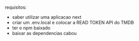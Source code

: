 requisitos:
- saber utilizar uma aplicacao next
- criar um .env.local e colocar a READ TOKEN API do TMDB
- ter o npm baixado
- baixar as dependencias
cabou
